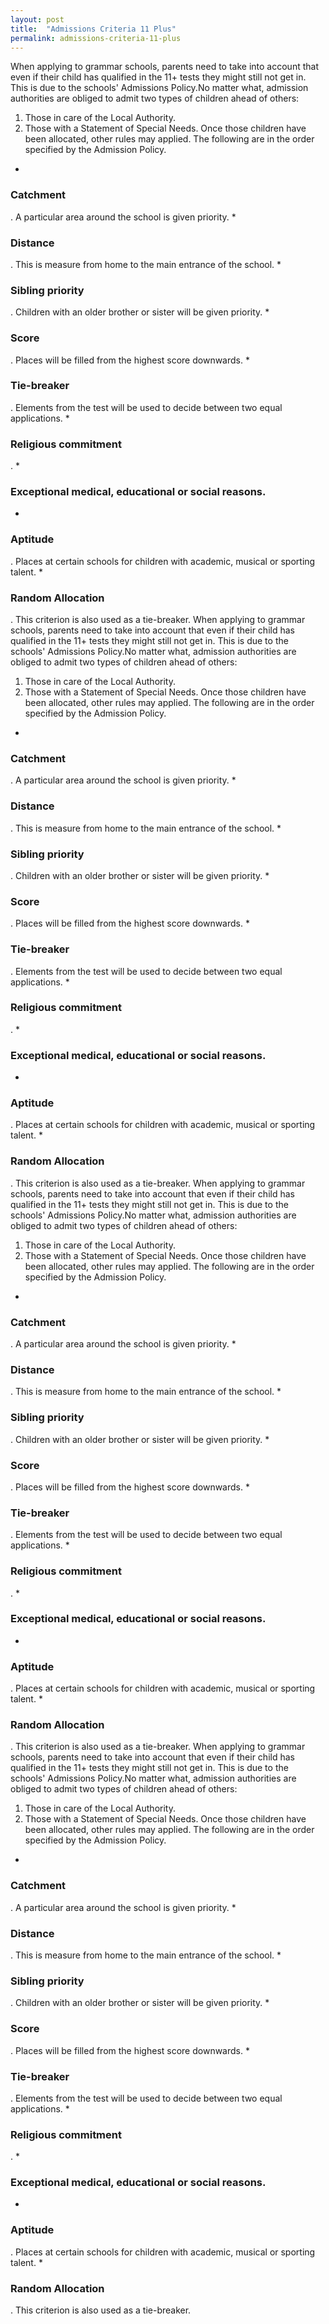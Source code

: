 ```yaml
---
layout: post
title:  "Admissions Criteria 11 Plus"
permalink: admissions-criteria-11-plus
---
```

When applying to grammar schools, parents need to take into account that even
if their child has qualified in the 11+ tests they might still not get in.
This is due to the schools' Admissions Policy.No matter what, admission
authorities are obliged to admit two types of children ahead of others:

  1. Those in care of the Local Authority. 
  2. Those with a Statement of Special Needs. 
Once those children have been allocated, other rules may applied. The
following are in the order specified by the Admission Policy.

  * 

### Catchment

 . A particular area around the school is given priority. 
  * 

### Distance

 . This is measure from home to the main entrance of the school. 
  * 

### Sibling priority

 . Children with an older brother or sister will be given priority. 
  * 

### Score

 . Places will be filled from the highest score downwards. 
  * 

### Tie-breaker

 . Elements from the test will be used to decide between two equal applications. 
  * 

### Religious commitment

 . 
  * 

### Exceptional medical, educational or social reasons.


  * 

### Aptitude

 . Places at certain schools for children with academic, musical or sporting talent. 
  * 

### Random Allocation

 . This criterion is also used as a tie-breaker. 
When applying to grammar schools, parents need to take into account that even
if their child has qualified in the 11+ tests they might still not get in.
This is due to the schools' Admissions Policy.No matter what, admission
authorities are obliged to admit two types of children ahead of others:

  1. Those in care of the Local Authority. 
  2. Those with a Statement of Special Needs. 
Once those children have been allocated, other rules may applied. The
following are in the order specified by the Admission Policy.

  * 

### Catchment

 . A particular area around the school is given priority. 
  * 

### Distance

 . This is measure from home to the main entrance of the school. 
  * 

### Sibling priority

 . Children with an older brother or sister will be given priority. 
  * 

### Score

 . Places will be filled from the highest score downwards. 
  * 

### Tie-breaker

 . Elements from the test will be used to decide between two equal applications. 
  * 

### Religious commitment

 . 
  * 

### Exceptional medical, educational or social reasons.


  * 

### Aptitude

 . Places at certain schools for children with academic, musical or sporting talent. 
  * 

### Random Allocation

 . This criterion is also used as a tie-breaker. 
When applying to grammar schools, parents need to take into account that even
if their child has qualified in the 11+ tests they might still not get in.
This is due to the schools' Admissions Policy.No matter what, admission
authorities are obliged to admit two types of children ahead of others:

  1. Those in care of the Local Authority. 
  2. Those with a Statement of Special Needs. 
Once those children have been allocated, other rules may applied. The
following are in the order specified by the Admission Policy.

  * 

### Catchment

 . A particular area around the school is given priority. 
  * 

### Distance

 . This is measure from home to the main entrance of the school. 
  * 

### Sibling priority

 . Children with an older brother or sister will be given priority. 
  * 

### Score

 . Places will be filled from the highest score downwards. 
  * 

### Tie-breaker

 . Elements from the test will be used to decide between two equal applications. 
  * 

### Religious commitment

 . 
  * 

### Exceptional medical, educational or social reasons.


  * 

### Aptitude

 . Places at certain schools for children with academic, musical or sporting talent. 
  * 

### Random Allocation

 . This criterion is also used as a tie-breaker. 
When applying to grammar schools, parents need to take into account that even
if their child has qualified in the 11+ tests they might still not get in.
This is due to the schools' Admissions Policy.No matter what, admission
authorities are obliged to admit two types of children ahead of others:

  1. Those in care of the Local Authority. 
  2. Those with a Statement of Special Needs. 
Once those children have been allocated, other rules may applied. The
following are in the order specified by the Admission Policy.

  * 

### Catchment

 . A particular area around the school is given priority. 
  * 

### Distance

 . This is measure from home to the main entrance of the school. 
  * 

### Sibling priority

 . Children with an older brother or sister will be given priority. 
  * 

### Score

 . Places will be filled from the highest score downwards. 
  * 

### Tie-breaker

 . Elements from the test will be used to decide between two equal applications. 
  * 

### Religious commitment

 . 
  * 

### Exceptional medical, educational or social reasons.


  * 

### Aptitude

 . Places at certain schools for children with academic, musical or sporting talent. 
  * 

### Random Allocation

 . This criterion is also used as a tie-breaker.
